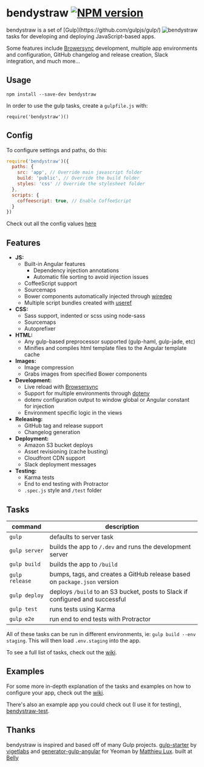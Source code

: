 
# bendystraw [![NPM version](https://img.shields.io/npm/v/bendystraw.svg?style=flat-square)](https://www.npmjs.com/package/bendystraw)

<img src="http://i.imgur.com/Pdmetdq.png" alt="bendystraw" align="right" />
bendystraw is a set of [Gulp](https://github.com/gulpjs/gulp/) tasks for developing and deploying JavaScript-based apps.

Some features include [Browersync](https://www.browsersync.io/) development, multiple app environments and configuration, GitHub changelog and release creation, Slack integration, and much more...

## Usage

    npm install --save-dev bendystraw

In order to use the gulp tasks, create a `gulpfile.js` with:

```
require('bendystraw')()
```

## Config

To configure settings and paths, do this:
```javascript
require('bendystraw')({
  paths: {
    src: 'app', // Override main javascript folder
    build: 'public', // Override the build folder
    styles: 'css' // Override the stylesheet folder
  },
  scripts: {
    coffeescript: true, // Enable CoffeeScript
  }
})
```
Check out all the config values [here](https://github.com/brousalis/bendystraw/blob/master/gulpfile.js/config.js)

## Features

- **JS:**
  - Built-in Angular features
    - Dependency injection annotations
    - Automatic file sorting to avoid injection issues
  - CoffeeScript support
  - Sourcemaps
  - Bower components automatically injected through [wiredep](https://github.com/taptapship/wiredep)
  - Multiple script bundles created with [useref](https://github.com/jonkemp/useref)
- **CSS:**
  - Sass support, indented or scss using node-sass
  - Sourcemaps
  - Autoprefixer
- **HTML:**
  - Any gulp-based preprocessor supported (gulp-haml, gulp-jade, etc)
  - Minifies and compiles html template files to the Angular template cache
- **Images:**
  - Image compression
  - Grabs images from specified Bower components
- **Development:**
  - Live reload with [Browsersync](https://www.browsersync.io/)
  - Support for multiple environments through [dotenv](https://github.com/motdotla/dotenv)
  - dotenv configuration output to window global or Angular constant for injection
  - Environment specific logic in the views
- **Releasing:**
  - GitHub tag and release support
  - Changelog generation
- **Deployment:**
  - Amazon S3 bucket deploys
  - Asset revisioning (cache busting)
  - Cloudfront CDN support
  - Slack deployment messages
- **Testing:**
  - Karma tests
  - End to end testing with Protractor
  - `.spec.js` style and `/test` folder

## Tasks

command | description
------- | ------------
`gulp` | defaults to server task
`gulp server` | builds the app to `/.dev` and runs the development server
`gulp build` | builds the app to `/build`
`gulp release` | bumps, tags, and creates a GitHub release based on `package.json` version
`gulp deploy` | deploys `/build` to an S3 bucket, posts to Slack if configured and successful
`gulp test` | runs tests using Karma
`gulp e2e` | run end to end tests with Protractor

All of these tasks can be run in different environments, ie: `gulp build --env staging`. This will then load `.env.staging` into the app.

To see a full list of tasks, check out the [wiki](https://github.com/brousalis/bendystraw/wiki).

## Examples

For some more in-depth explanation of the tasks and examples on how to configure your app, check out the [wiki](https://github.com/brousalis/bendystraw/wiki).

There's also an example app you could check out (I use it for testing), [bendystraw-test](https://github.com/brousalis/bendystraw-test).

## Thanks

bendystraw is inspired and based off of many Gulp projects. [gulp-starter](https://github.com/vigetlabs/gulp-starter/) by [vigetlabs](https://viget.com/extend) and [generator-gulp-angular](https://github.com/Swiip/generator-gulp-angular) for Yeoman by [Matthieu Lux](github.com/swiip). built at [Belly](http://github.com/bellycard)
